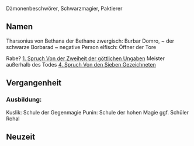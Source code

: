 Dämonenbeschwörer, Schwarzmagier, Paktierer
## Namen
Tharsonius von Bethana
der Bethane
zwergisch: Burbar Domro, ~ der schwarze Borbarad ~ negative Person
elfisch: Öffner der Tore

Rabe? [1. Spruch Von der Zweiheit der göttlichen Ungaben](Prophezeihung%20und%20Deutung.md#1.%20Spruch%20Von%20der%20Zweiheit%20der%20göttlichen%20Ungaben)
Meister außerhalb des Todes [4. Spruch Von den Sieben Gezeichneten](Prophezeihung%20und%20Deutung.md#4.%20Spruch%20Von%20den%20Sieben%20Gezeichneten)



## Vergangenheit
### Ausbildung:
Kuslik: Schule der Gegenmagie
Punin: Schule der hohen Magie
ggf. Schüler Rohal


## Neuzeit